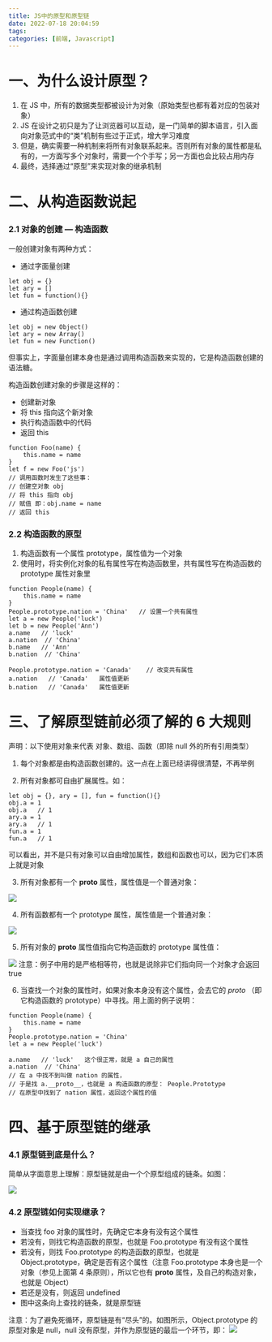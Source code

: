 ```yaml
---
title: JS中的原型和原型链
date: 2022-07-18 20:04:59
tags:
categories: [前端, Javascript]
---
```


# 一、为什么设计原型？

1. 在 JS 中，所有的数据类型都被设计为对象（原始类型也都有着对应的包装对象）
2. JS 在设计之初只是为了让浏览器可以互动，是一门简单的脚本语言，引入面向对象范式中的“类”机制有些过于正式，增大学习难度
3. 但是，确实需要一种机制来将所有对象联系起来。否则所有对象的属性都是私有的，一方面写多个对象时，需要一个个手写；另一方面也会比较占用内存
4. 最终，选择通过“原型”来实现对象的继承机制

# 二、从构造函数说起

### 2.1 对象的创建 — 构造函数

一般创建对象有两种方式：

- 通过字面量创建

```
let obj = {}
let ary = []
let fun = function(){}
```

- 通过构造函数创建

```
let obj = new Object()
let ary = new Array()
let fun = new Function()
```

但事实上，字面量创建本身也是通过调用构造函数来实现的，它是构造函数创建的语法糖。

构造函数创建对象的步骤是这样的：

- 创建新对象
- 将 this 指向这个新对象
- 执行构造函数中的代码
- 返回 this

```
function Foo(name) {
	this.name = name
}
let f = new Foo('js')
// 调用函数时发生了这些事：
// 创建空对象 obj
// 将 this 指向 obj
// 赋值 即：obj.name = name
// 返回 this
```

### 2.2 构造函数的原型

1. 构造函数有一个属性 prototype，属性值为一个对象
2. 使用时，将实例化对象的私有属性写在构造函数里，共有属性写在构造函数的 prototype 属性对象里

```
function People(name) {
	this.name = name
}
People.prototype.nation = 'China'   // 设置一个共有属性
let a = new People('luck')
let b = new People('Ann')
a.name   // 'luck'
a.nation  // 'China'
b.name   // 'Ann'
b.nation  // 'China'

People.prototype.nation = 'Canada'    // 改变共有属性
a.nation   // 'Canada'   属性值更新
b.nation   // 'Canada'   属性值更新
```

# 三、了解原型链前必须了解的 6 大规则

声明：以下使用对象来代表 对象、数组、函数（即除 null 外的所有引用类型）

1. 每个对象都是由构造函数创建的。这一点在上面已经讲得很清楚，不再举例

2. 所有对象都可自由扩展属性。如：

```
let obj = {}, ary = [], fun = function(){}
obj.a = 1
obj.a   // 1
ary.a = 1
ary.a   // 1
fun.a = 1
fun.a   // 1
```

可以看出，并不是只有对象可以自由增加属性，数组和函数也可以，因为它们本质上就是对象

3. 所有对象都有一个 **proto** 属性，属性值是一个普通对象：

![](1.png)

4. 所有函数都有一个 prototype 属性，属性值是一个普通对象：

![](2.png)

5. 所有对象的 **proto** 属性值指向它构造函数的 prototype 属性值：

![](3.png)
注意：例子中用的是严格相等符，也就是说除非它们指向同一个对象才会返回 true

6. 当查找一个对象的属性时，如果对象本身没有这个属性，会去它的 _proto_ （即它构造函数的 prototype）中寻找。用上面的例子说明：

```
function People(name) {
	this.name = name
}
People.prototype.nation = 'China'
let a = new People('luck')

a.name   // 'luck'   这个很正常，就是 a 自己的属性
a.nation  // 'China'
// 在 a 中找不到叫做 nation 的属性，
// 于是找 a.__proto__，也就是 a 构造函数的原型： People.Prototype
// 在原型中找到了 nation 属性，返回这个属性的值
```

# 四、基于原型链的继承

### 4.1 原型链到底是什么？

简单从字面意思上理解：原型链就是由一个个原型组成的链条。如图：

![](4.png)

### 4.2 原型链如何实现继承？

- 当查找 foo 对象的属性时，先确定它本身有没有这个属性
- 若没有，则找它构造函数的原型，也就是 Foo.prototype 有没有这个属性
- 若没有，则找 Foo.prototype 的构造函数的原型，也就是 Object.prototype，确定是否有这个属性（注意 Foo.prototype 本身也是一个对象（参见上面第 4 条原则），所以它也有 **proto** 属性，及自己的构造对象，也就是 Object）
- 若还是没有，则返回 undefined
- 图中这条向上查找的链条，就是原型链

注意：为了避免死循环，原型链是有“尽头”的。如图所示，Object.prototype 的原型对象是 null，null 没有原型，并作为原型链的最后一个环节，即：
![](5.png)
